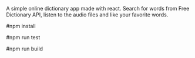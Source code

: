 A simple online dictionary app made with react. Search for words from Free Dictionary API, listen to the audio files and like your favorite words.

#npm install 

#npm run test

#npm run build
